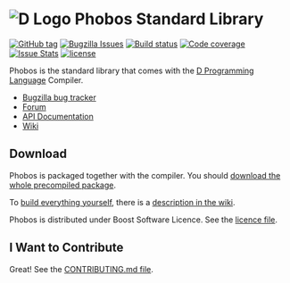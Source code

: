![D Logo](http://dlang.org/images/dlogo.png) Phobos Standard Library
===================================================================

[![GitHub tag](https://img.shields.io/github/tag/dlang/phobos.svg?maxAge=86400)](https://github.com/dlang/phobos/releases)
[![Bugzilla Issues](https://img.shields.io/badge/issues-Bugzilla-green.svg)](https://issues.dlang.org/buglist.cgi?component=phobos&list_id=220147&product=D&resolution=---)
[![Build status](https://img.shields.io/circleci/project/dlang/phobos/master.svg?maxAge=86400)](https://circleci.com/gh/dlang/phobos)
[![Code coverage](https://img.shields.io/codecov/c/github/dlang/phobos.svg?maxAge=86400)](https://codecov.io/gh/dlang/phobos)
[![Issue Stats](https://img.shields.io/issuestats/p/github/dlang/phobos.svg?maxAge=2592000)](http://www.issuestats.com/github/dlang/phobos)
[![license](https://img.shields.io/github/license/dlang/phobos.svg)](https://github.com/dlang/phobos/blob/master/LICENSE_1_0.txt)

Phobos is the standard library that comes with the
[D Programming Language](http://dlang.org) Compiler.


* [Bugzilla bug tracker](http://d.puremagic.com/issues/)
* [Forum](http://forum.dlang.org/)
* [API Documentation](http://dlang.org/phobos/)
* [Wiki](http://wiki.dlang.org/)

Download
--------

Phobos is packaged together with the compiler.
You should
[download the whole precompiled package](http://dlang.org/download.html).

To [build everything yourself](http://wiki.dlang.org/Building_DMD),
there is a [description in the wiki](http://wiki.dlang.org/Building_DMD).

Phobos is distributed under Boost Software Licence.
See the [licence file](LICENSE_1_0.txt).

I Want to Contribute
--------------------

Great!
See the [CONTRIBUTING.md file](CONTRIBUTING.md).
